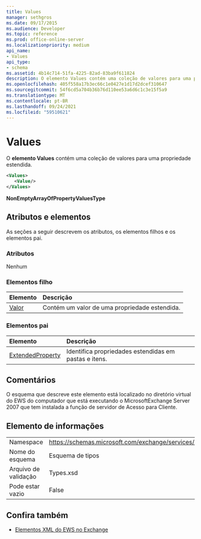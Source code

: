 ```yaml
---
title: Values
manager: sethgros
ms.date: 09/17/2015
ms.audience: Developer
ms.topic: reference
ms.prod: office-online-server
ms.localizationpriority: medium
api_name:
- Values
api_type:
- schema
ms.assetid: 4b14c714-51fa-4225-82ad-83ba9f611824
description: O elemento Values contém uma coleção de valores para uma propriedade estendida.
ms.openlocfilehash: 405f558a17b3ec66c1e0427e1d17d2dcef310647
ms.sourcegitcommit: 54f6cd5a704b36b76d110ee53a6d6c1c3e15f5a9
ms.translationtype: MT
ms.contentlocale: pt-BR
ms.lasthandoff: 09/24/2021
ms.locfileid: "59510621"
---
```

# <a name="values"></a>Values

O **elemento Values** contém uma coleção de valores para uma propriedade estendida. 
  
```xml
<Values>
   <Value/>
</Values>
```

**NonEmptyArrayOfPropertyValuesType**

## <a name="attributes-and-elements"></a>Atributos e elementos

As seções a seguir descrevem os atributos, os elementos filhos e os elementos pai.
  
### <a name="attributes"></a>Atributos

Nenhum
  
### <a name="child-elements"></a>Elementos filho

|**Elemento**|**Descrição**|
|:-----|:-----|
|[Valor](value.md) <br/> |Contém um valor de uma propriedade estendida.  <br/> |
   
### <a name="parent-elements"></a>Elementos pai

|**Elemento**|**Descrição**|
|:-----|:-----|
|[ExtendedProperty](extendedproperty.md) <br/> |Identifica propriedades estendidas em pastas e itens.  <br/> |
   
## <a name="remarks"></a>Comentários

O esquema que descreve este elemento está localizado no diretório virtual do EWS do computador que está executando o MicrosoftExchange Server 2007 que tem instalada a função de servidor de Acesso para Cliente.
  
## <a name="element-information"></a>Elemento de informações

|||
|:-----|:-----|
|Namespace  <br/> |https://schemas.microsoft.com/exchange/services/2006/types  <br/> |
|Nome do esquema  <br/> |Esquema de tipos  <br/> |
|Arquivo de validação  <br/> |Types.xsd  <br/> |
|Pode estar vazio  <br/> |False  <br/> |
   
## <a name="see-also"></a>Confira também

- [Elementos XML do EWS no Exchange](ews-xml-elements-in-exchange.md)

